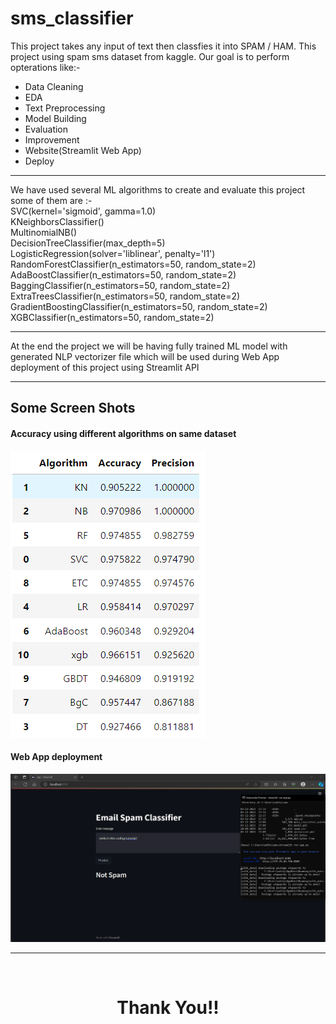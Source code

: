 # sms_classifier

This project takes any input of text then classfies it into SPAM / HAM. This project using spam sms dataset from kaggle. Our goal is to perform opterations like:- 
<ul>
  <li>Data Cleaning</li>
  <li>EDA</li>
  <li>Text Preprocessing</li>
  <li>Model Building</li>
  <li>Evaluation</li>
  <li>Improvement</li>
  <li>Website(Streamlit Web App)</li>
  <li>Deploy</li>
</ul>
<hr>
We have used several ML algorithms to create and evaluate this project some of them are :- 
<br>SVC(kernel='sigmoid', gamma=1.0) <br>
KNeighborsClassifier()<br>
MultinomialNB()<br>
DecisionTreeClassifier(max_depth=5)<br>
LogisticRegression(solver='liblinear', penalty='l1')<br>
RandomForestClassifier(n_estimators=50, random_state=2)<br>
AdaBoostClassifier(n_estimators=50, random_state=2)<br>
BaggingClassifier(n_estimators=50, random_state=2)<br>
ExtraTreesClassifier(n_estimators=50, random_state=2)<br>
GradientBoostingClassifier(n_estimators=50, random_state=2)<br>
XGBClassifier(n_estimators=50, random_state=2)<br>
<hr>
At the end the project we will be having fully trained ML model with generated NLP vectorizer file which will be used during Web App deployment of this project using Streamlit API
<hr>
<h2>Some Screen Shots</h2>
<h4> Accuracy using different algorithms on same dataset</h4>
<img src=./pics/acc.PNG/>
<h4>Web App deployment</h4>
<img src=./pics/1.PNG/>
<hr><br>
<h1 align="center">Thank You!!</h1>
